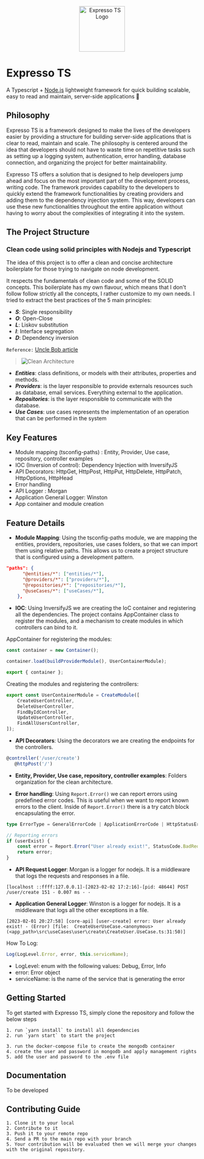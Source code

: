 <p align="center">
  <a href="https://expresso-ts.com/" target="blank"><img src="https://github.com/expressots/expressots/blob/main/media/alogo.png" width="120" alt="Expresso TS Logo" /></a>
</p>

# Expresso TS

A Typescript + [Node.js]("https://nodejs.org/en/") lightweight framework for quick building scalable, easy to read and maintain, server-side applications 🚀

## Philosophy

Expresso TS is a framework designed to make the lives of the developers easier by providing a structure for building server-side applications that is clear to read, maintain and scale. The philosophy is centered around the idea that developers should not have to waste time on repetitive tasks such as setting up a logging system, authentication, error handling, database connection, and organizing the project for better maintainability.

Expresso TS offers a solution that is designed to help developers jump ahead and focus on the most important part of the development process, writing code. The framework provides capability to the developers to quickly extend the framework functionalities by creating providers and adding them to the dependency injection system. This way, developers can use these new functionalities throughout the entire application without having to worry about the complexities of integrating it into the system.

## The Project Structure

### Clean code using solid principles with Nodejs and Typescript

The idea of this project is to offer a clean and concise architecture boilerplate for those trying to navigate on node development.

It respects the fundamentals of clean code and some of the SOLID concepts. This boilerplate has my own flavour, which means that I don't follow follow strictly all the concepts, I rather customize to my own needs. I tried to extract the best practices of the 5 main principles:

-   **_S_**: Single responsibility
-   **_O_**: Open-Close
-   **_L_**: Liskov substitution
-   **_I_**: Interface segregation
-   **_D_**: Dependency inversion

`Reference:` [Uncle Bob article](http://butunclebob.com/ArticleS.UncleBob.PrinciplesOfOod)

> ![Clean Architecture](https://github.com/rsaz/cleanArchitecture01/blob/main/media/CleanArchitecture.jpg)

-   **_Entities_**: class definitions, or models with their attributes, properties and methods.
-   **_Providers_**: is the layer responsible to provide externals resources such as database, email services. Everything external to the application.
-   **_Repositories_**: is the layer responsible to communicate with the database.
-   **_Use Cases_**: use cases represents the implementation of an operation that can be performed in the system

## Key Features

-   Module mapping (tsconfig-paths) : Entity, Provider, Use case, repository, controller examples
-   IOC (Inversion of control): Dependency Injection with InversifyJS
-   API Decorators: HttpGet, HttpPost, HttpPut, HttpDelete, HttpPatch, HttpOptions, HttpHead
-   Error handling
-   API Logger : Morgan
-   Application General Logger: Winston
-   App container and module creation

## Feature Details

-   **Module Mapping**: Using the tsconfig-paths module, we are mapping the entities, providers, repositories, use cases folders, so that we can import them using relative paths. This allows us to create a project structure that is configured using a development pattern.

```json
"paths": {
      "@entities/*": ["entities/*"],
      "@providers/*": ["providers/*"],
      "@repositories/*": ["repositories/*"],
      "@useCases/*": ["useCases/*"],
    },
```

-   **IOC**: Using InversifyJS we are creating the IoC container and registering all the dependencies. The project contains AppContainer class to register the modules, and a mechanism to create modules in which controllers can bind to it.

AppContainer for registering the modules:

```typescript
const container = new Container();

container.load(buildProviderModule(), UserContainerModule);

export { container };
```

Creating the modules and registering the controllers:

```typescript
export const UserContainerModule = CreateModule([
    CreateUserController,
    DeleteUserController,
    FindByIdController,
    UpdateUserController,
    FindAllUsersController,
]);
```

-   **API Decorators**: Using the decorators we are creating the endpoints for the controllers.

```typescript
@controller('/user/create')
   @httpPost('/')
```

-   **Entity, Provider, Use case, repository, controller examples**: Folders organization for the clean architecture.

-   **Error handling**: Using `Report.Error()` we can report errors using predefined error codes. This is useful when we want to report known errors to the client. Inside of `Report.Error()` there is a try catch block encapsulating the error.

```typescript
type ErrorType = GeneralErrorCode | ApplicationErrorCode | HttpStatusErrorCode;

// Reporting errors
if (userExist) {
    const error = Report.Error("User already exist!", StatusCode.BadRequest, "user-create-service");
    return error;
}
```

-   **API Request Logger**: Morgan is a logger for nodejs. It is a middleware that logs the requests and responses in a file.

```Text
[localhost ::ffff:127.0.0.1]-[2023-02-02 17:2:16]-[pid: 48644] POST /user/create 151 - 0.007 ms - -
```

-   **Application General Logger**: Winston is a logger for nodejs. It is a middleware that logs all the other exceptions in a file.

```Text
[2023-02-01 20:27:58] [core-api] [user-create] error: User already exist! - (Error) [file:  CreateUserUseCase.<anonymous> (<app_path>\src\useCases\user\create\CreateUser.UseCase.ts:31:50)]
```

How To Log:

```typescript
Log(LogLevel.Error, error, this.serviceName);
```

-   LogLevel: enum with the following values: Debug, Error, Info
-   error: Error object
-   serviceName: is the name of the service that is generating the error

## Getting Started

To get started with Expresso TS, simply clone the repository and follow the below steps

```
1. run `yarn install` to install all dependencies
2. run `yarn start` to start the project

3. run the docker-compose file to create the mongodb container
4. create the user and password in mongodb and apply management rights
5. add the user and password to the .env file
```

## Documentation

To be developed

## Contributing Guide

```
1. Clone it to your local
2. Contribute to it
3. Push it to your remote repo
4. Send a PR to the main repo with your branch
5. Your contribution will be evaluated then we will merge your changes with the original repository.
```
